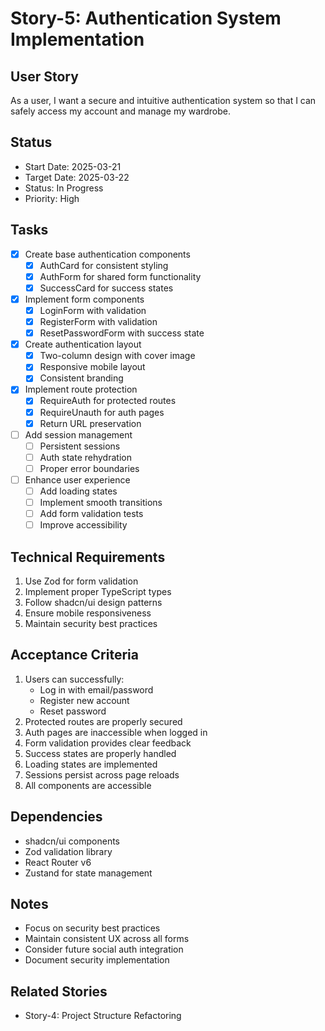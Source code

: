 # Story-5: Authentication System Implementation

## User Story

As a user, I want a secure and intuitive authentication system so that I can safely access my account and manage my wardrobe.

## Status

- Start Date: 2025-03-21
- Target Date: 2025-03-22
- Status: In Progress
- Priority: High

## Tasks

- [x] Create base authentication components
  - [x] AuthCard for consistent styling
  - [x] AuthForm for shared form functionality
  - [x] SuccessCard for success states
- [x] Implement form components
  - [x] LoginForm with validation
  - [x] RegisterForm with validation
  - [x] ResetPasswordForm with success state
- [x] Create authentication layout
  - [x] Two-column design with cover image
  - [x] Responsive mobile layout
  - [x] Consistent branding
- [x] Implement route protection
  - [x] RequireAuth for protected routes
  - [x] RequireUnauth for auth pages
  - [x] Return URL preservation
- [ ] Add session management
  - [ ] Persistent sessions
  - [ ] Auth state rehydration
  - [ ] Proper error boundaries
- [ ] Enhance user experience
  - [ ] Add loading states
  - [ ] Implement smooth transitions
  - [ ] Add form validation tests
  - [ ] Improve accessibility

## Technical Requirements

1. Use Zod for form validation
2. Implement proper TypeScript types
3. Follow shadcn/ui design patterns
4. Ensure mobile responsiveness
5. Maintain security best practices

## Acceptance Criteria

1. Users can successfully:
   - Log in with email/password
   - Register new account
   - Reset password
2. Protected routes are properly secured
3. Auth pages are inaccessible when logged in
4. Form validation provides clear feedback
5. Success states are properly handled
6. Loading states are implemented
7. Sessions persist across page reloads
8. All components are accessible

## Dependencies

- shadcn/ui components
- Zod validation library
- React Router v6
- Zustand for state management

## Notes

- Focus on security best practices
- Maintain consistent UX across all forms
- Consider future social auth integration
- Document security implementation

## Related Stories

- Story-4: Project Structure Refactoring
